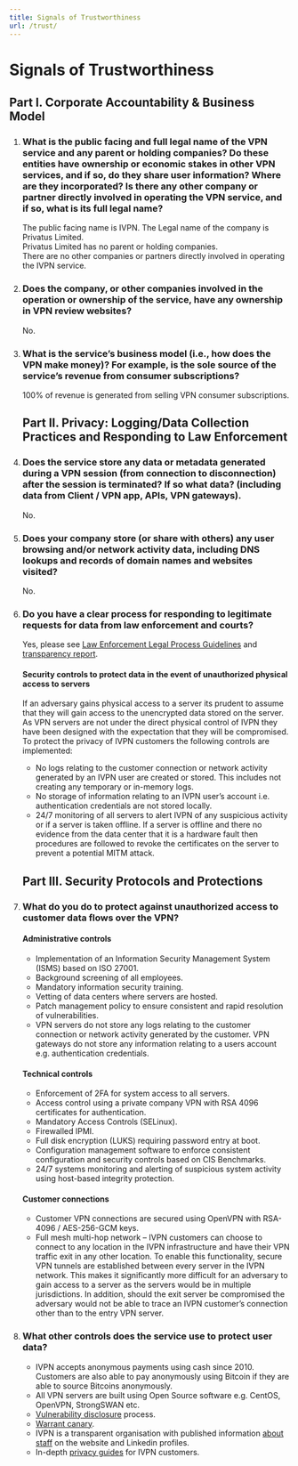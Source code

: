 ```yaml
---
title: Signals of Trustworthiness
url: /trust/
---
```

# Signals of Trustworthiness

## Part I. Corporate Accountability & Business Model

1.  ### What is the public facing and full legal name of the VPN service and any parent or holding companies? Do these entities have ownership or economic stakes in other VPN services, and if so, do they share user information? Where are they incorporated? Is there any other company or partner directly involved in operating the VPN service, and if so, what is its full legal name?  

    The public facing name is IVPN. The Legal name of the company is Privatus Limited.  
    Privatus Limited has no parent or holding companies.  
    There are no other companies or partners directly involved in operating the IVPN service.  

2.  ### Does the company, or other companies involved in the operation or ownership of the service, have any ownership in VPN review websites?  

    No.

3.  ### What is the service’s business model (i.e., how does the VPN make money)? For example, is the sole source of the service’s revenue from consumer subscriptions?  

    100% of revenue is generated from selling VPN consumer subscriptions.

    ## Part II. Privacy: Logging/Data Collection Practices and Responding to Law Enforcement

4.  ### Does the service store any data or metadata generated during a VPN session (from connection to disconnection) after the session is terminated? If so what data? (including data from Client / VPN app, APIs, VPN gateways).

    No.

5.  ### Does your company store (or share with others) any user browsing and/or network activity data, including DNS lookups and records of domain names and websites visited?

    No.

6.  ### Do you have a clear process for responding to legitimate requests for data from law enforcement and courts?

    Yes, please see [Law Enforcement Legal Process Guidelines](/legal-process-guidelines/) and [transparency report](/transparency-report/).

    #### Security controls to protect data in the event of unauthorized physical access to servers  
    If an adversary gains physical access to a server its prudent to assume that they will gain access to the unencrypted data stored on the server. As VPN servers are not under the direct physical control of IVPN they have been designed with the expectation that they will be compromised. To protect the privacy of IVPN customers the following controls are implemented:  
    * No logs relating to the customer connection or network activity generated by an IVPN user are created or stored. This includes not creating any temporary or in-memory logs.
    * No storage of information relating to an IVPN user’s account i.e. authentication credentials are not stored locally.
    * 24/7 monitoring of all servers to alert IVPN of any suspicious activity or if a server is taken offline. If a server is offline and there no evidence from the data center that it is a hardware fault then procedures are followed to revoke the certificates on the server to prevent a potential MITM attack.

    ## Part III. Security Protocols and Protections

7.  ### What do you do to protect against unauthorized access to customer data flows over the VPN?

    #### Administrative controls  
    * Implementation of an Information Security Management System (ISMS) based on ISO 27001.
    * Background screening of all employees.
    * Mandatory information security training.
    * Vetting of data centers where servers are hosted.
    * Patch management policy to ensure consistent and rapid resolution of vulnerabilities.
    * VPN servers do not store any logs relating to the customer connection or network activity generated by the customer. VPN gateways do not store any information relating to a users account e.g. authentication credentials.

    #### Technical controls  
    * Enforcement of 2FA for system access to all servers.
    * Access control using a private company VPN with RSA 4096 certificates for authentication.
    * Mandatory Access Controls (SELinux).
    * Firewalled IPMI.
    * Full disk encryption (LUKS) requiring password entry at boot.
    * Configuration management software to enforce consistent configuration and security controls based on CIS Benchmarks.
    * 24/7 systems monitoring and alerting of suspicious system activity using host-based integrity protection.

    #### Customer connections  
    * Customer VPN connections are secured using OpenVPN with RSA-4096 / AES-256-GCM keys.
    * Full mesh multi-hop network – IVPN customers can choose to connect to any location in the IVPN infrastructure and have their VPN traffic exit in any other location. To enable this functionality, secure VPN tunnels are established between every server in the IVPN network. This makes it significantly more difficult for an adversary to gain access to a server as the servers would be in multiple jurisdictions. In addition, should the exit server be compromised the adversary would not be able to trace an IVPN customer’s connection other than to the entry VPN server.

8.  ### What other controls does the service use to protect user data?

    * IVPN accepts anonymous payments using cash since 2010. Customers are also able to pay anonymously using Bitcoin if they are able to source Bitcoins anonymously.
    * All VPN servers are built using Open Source software e.g. CentOS, OpenVPN, StrongSWAN etc.
    * [Vulnerability disclosure](/vulnerability-reporting/) process.
    * [Warrant canary](/resources/canary.txt).
    * IVPN is a transparent organisation with published information [about staff](/team/) on the website and Linkedin profiles.
    * In-depth [privacy guides](/privacy-guides/) for IVPN customers.
